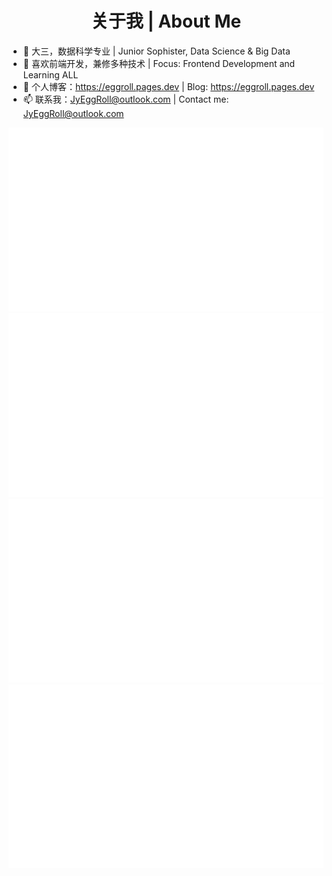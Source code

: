 <h1 align="center">关于我 | About Me</h1>

- 👋 大三，数据科学专业 | Junior Sophister, Data Science & Big Data
- 🌱 喜欢前端开发，兼修多种技术 | Focus: Frontend Development and Learning ALL
- 🔗 个人博客：<https://eggroll.pages.dev> | Blog: <https://eggroll.pages.dev>
- 📫 联系我：<JyEggRoll@outlook.com> | Contact me: <JyEggRoll@outlook.com>

![](https://raw.githubusercontent.com/Jy-EggRoll/my-github-stats/master/generated/overview.svg#gh-dark-mode-only)
![](https://raw.githubusercontent.com/Jy-EggRoll/my-github-stats/master/generated/overview.svg#gh-light-mode-only)
![](https://raw.githubusercontent.com/Jy-EggRoll/my-github-stats/master/generated/languages.svg#gh-dark-mode-only)
![](https://raw.githubusercontent.com/Jy-EggRoll/my-github-stats/master/generated/languages.svg#gh-light-mode-only)
